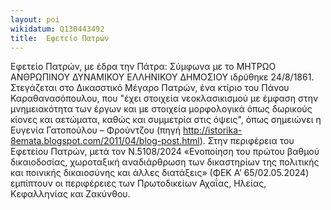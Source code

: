 ```yaml
---
layout: poi
wikidatum: Q130443492
title:  Εφετείο Πατρών
---
```


Εφετείο Πατρών, με έδρα την Πάτρα: Σύμφωνα με το ΜΗΤΡΩΟ ΑΝΘΡΩΠΙΝΟΥ ΔΥΝΑΜΙΚΟΥ ΕΛΛΗΝΙΚΟΥ ΔΗΜΟΣΙΟΥ ιδρύθηκε 24/8/1861. Στεγάζεται στο Δικασστικό Μέγαρο Πατρών, ένα κτίριο του Πάνου Καραθανασόπουλου, που "έχει στοιχεία νεοκλασικισμού με έμφαση στην μνημειακότητα των έργων και με στοιχεία μορφολογικά όπως δωρικούς κίονες και αετώματα, καθώς και συμμετρία στις όψεις", όπως σημειώνει η Ευγενία Γατοπούλου – Φρούντζου (πηγή http://istorika-8emata.blogspot.com/2011/04/blog-post.html). Στην περιφέρεια του Εφετείου Πατρών, μετά τον Ν.5108/2024 «Ενοποίηση του πρώτου βαθμού δικαιοδοσίας, χωροταξική αναδιάρθρωση των δικαστηρίων της πολιτικής και ποινικής δικαιοσύνης και άλλες διατάξεις» (ΦΕΚ Α’ 65/02.05.2024) εμπίπτουν οι περιφέρειες των Πρωτοδικείων Αχαΐας, Ηλείας, Κεφαλληνίας και Ζακύνθου.
